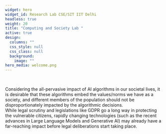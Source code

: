 ```yaml
---
widget: hero
widget_id: Research Lab CSE/SIT IIT Delhi
headless: true
weight: 20
title: "Computing and Society Lab "
active: true
design:
  columns: ""
  css_style: null
  css_class: null
  background:
    image: ""
hero_media: welcome.png
---
```

<br>

Considering the all-pervasive impact of AI algorithms in our societal lives, it is desirable that these algorithms embed the values/norms we have as a society, and different members of the population should not be disproportionately impacted by the algorithmic decisions. 
<br>
While legal scrutiny and legislations like GDPR go a long way in protecting the vulnerable citizens, rapidly changing technologies (such as the recent advances in Large Language Models and Generative AI) may already have a far-reaching impact before legal deliberations start taking place.
